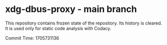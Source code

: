 # xdg-dbus-proxy - main branch

This repository contains frozen state of the repository.
Its history is cleared. It is used only for static code
analysis with Codacy.

Commit Time: 1705731136
